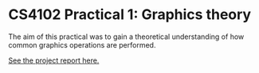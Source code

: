 # CS4102 Practical 1: Graphics theory

The aim of this practical was to gain a theoretical understanding of how common graphics operations are performed.

[See the project report here.](190018469-CS4102-Practical-1.pdf)
